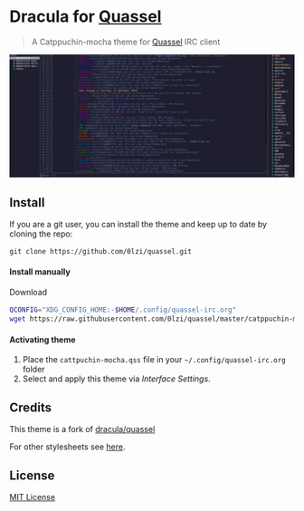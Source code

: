 # Dracula for [Quassel](http://www.quassel-irc.org/)

> A Catppuchin-mocha theme for [Quassel](http://www.quassel-irc.org/) IRC client

![Screenshot](./screenshot.png)

## Install

If you are a git user, you can install the theme and keep up to date by cloning the repo:

    git clone https://github.com/0lzi/quassel.git

#### Install manually

Download
```bash
QCONFIG="XDG_CONFIG_HOME:-$HOME/.config/quassel-irc.org"
wget https://raw.githubusercontent.com/0lzi/quassel/master/catppuchin-mocha.qss $QCONFIG

```
#### Activating theme

1.  Place the `cattpuchin-mocha.qss` file in your `~/.config/quassel-irc.org` folder
2.  Select and apply this theme via _Interface Settings_.


## Credits

This theme is a fork of [dracula/quassel](https://github.com/dracula/quassel)

For other stylesheets see [here](http://bugs.quassel-irc.org/projects/quassel-irc/wiki/Stylesheet_Gallery).

## License

[MIT License](./LICENSE)
